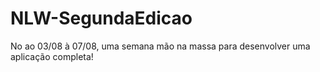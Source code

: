 # NLW-SegundaEdicao
No ao 03/08 à 07/08, uma semana mão na massa para desenvolver  uma aplicação completa!
